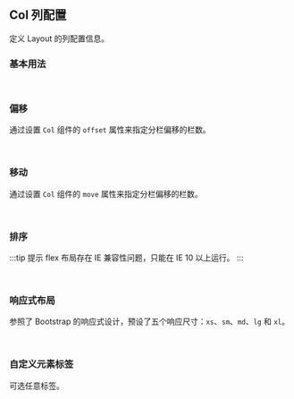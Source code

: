 <div class="demo-header">
<p class="overviewicon">
  <span class="resource-ui-columnoperation"/>
</p>

## Col 列配置

<nova-uxlink widget-name="Layout"></nova-uxlink>

定义 Layout 的列配置信息。
</div>

### 基本用法

<nova-demo-view link="col/base.vue"></nova-demo-view>

<br>

### 偏移

通过设置 `Col` 组件的 `offset` 属性来指定分栏偏移的栏数。

<nova-demo-view link="layout/offset.vue"></nova-demo-view>

<br>

### 移动

通过设置 `Col` 组件的 `move` 属性来指定分栏偏移的栏数。

<nova-demo-view link="col/col-move.vue"></nova-demo-view>

<br>

### 排序

:::tip 提示
flex 布局存在 IE 兼容性问题，只能在 IE 10 以上运行。
:::

<nova-demo-view link="col/order.vue"></nova-demo-view>

<br>

### 响应式布局

参照了 Bootstrap 的响应式设计，预设了五个响应尺寸：`xs`、`sm`、`md`、`lg` 和 `xl`。

<nova-demo-view link="layout/responsive-layout.vue"></nova-demo-view>

<br>

### 自定义元素标签

可选任意标签。

<nova-demo-view link="col/tag.vue"></nova-demo-view>

<br>

<nova-attributes link="col"></nova-attributes>
